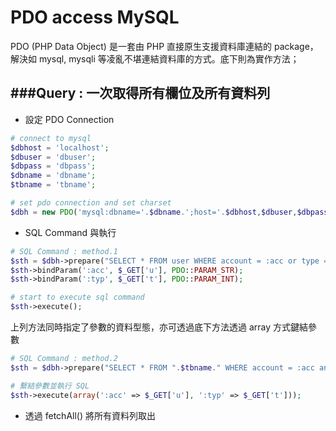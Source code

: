 # PDO access MySQL

PDO (PHP Data Object) 是一套由 PHP 直接原生支援資料庫連結的 package，解決如 mysql, mysqli 等凌亂不堪連結資料庫的方式。底下則為實作方法；

###Query : 一次取得所有欄位及所有資料列
---
* 設定 PDO Connection

```Php
# connect to mysql
$dbhost = 'localhost';
$dbuser = 'dbuser';
$dbpass = 'dbpass';
$dbname = 'dbname';
$tbname = 'tbname';

# set pdo connection and set charset
$dbh = new PDO('mysql:dbname='.$dbname.';host='.$dbhost,$dbuser,$dbpass,array(PDO::MYSQL_ATTR_INIT_COMMAND => 'SET NAMES \'UTF8\''));
```

* SQL Command 與執行

```Php
# SQL Command : method.1
$sth = $dbh->prepare("SELECT * FROM user WHERE account = :acc or type = :typ ;");
$sth->bindParam(':acc', $_GET['u'], PDO::PARAM_STR);
$sth->bindParam(':typ', $_GET['t'], PDO::PARAM_INT);

# start to execute sql command
$sth->execute();
```

上列方法同時指定了參數的資料型態，亦可透過底下方法透過 array 方式鍵結參數

```Php
# SQL Command : method.2
$sth = $dbh->prepare("SELECT * FROM ".$tbname." WHERE account = :acc and type = :typ;");

# 繫結參數並執行 SQL
$sth->execute(array(':acc' => $_GET['u'], ':typ' => $_GET['t']));
```

* 透過 fetchAll() 將所有資料列取出

```Php

```





